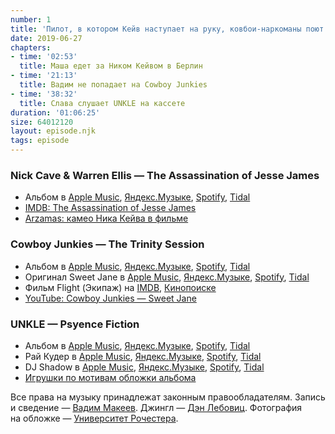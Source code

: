 ```yaml
---
number: 1
title: 'Пилот, в котором Кейв наступает на руку, ковбои-наркоманы поют в церкви и школьники слушают трипхоп на переменах'
date: 2019-06-27
chapters:
- time: '02:53'
  title: Маша едет за Ником Кейвом в Берлин
- time: '21:13'
  title: Вадим не попадает на Cowboy Junkies
- time: '38:32'
  title: Слава слушает UNKLE на кассете
duration: '01:06:25'
size: 64012120
layout: episode.njk
tags: episode
---
```


### Nick Cave & Warren Ellis — The Assassination of Jesse James

- Альбом в
  [Apple Music](https://music.apple.com/album/1143174629),
  [Яндекс.Музыке](https://music.yandex.ru/album/52741),
  [Spotify](https://open.spotify.com/album/6RzRjlvdLSDwkx8bMHyPLs),
  [Tidal](https://tidal.com/browse/album/63883085)
- [IMDB: The Assassination of Jesse James](https://www.imdb.com/title/tt0443680/)
- [Arzamas: камео Ника Кейва в фильме](https://arzamas.academy/micro/kameo/6)

### Cowboy Junkies — The Trinity Session

- Альбом в
  [Apple Music](https://music.apple.com/album/299606787),
  [Яндекс.Музыке](https://music.yandex.ru/album/3959139),
  [Spotify](https://open.spotify.com/album/566tD6a3xWL6MKLWkw8ERz),
  [Tidal](https://tidal.com/browse/album/11354956)
- Оригинал Sweet Jane в
  [Apple Music](https://music.apple.com/album/1050415251?i=1050415253),
  [Яндекс.Музыке](https://music.yandex.ru/album/3041480/track/25721893),
  [Spotify](https://open.spotify.com/track/3cw3Z7mS55gd3NUjh4k0bL),
  [Tidal](https://tidal.com/browse/track/52684896)
- Фильм Flight (Экипаж) на
  [IMDB](https://www.imdb.com/title/tt1907668/),
  [Кинопоиске](https://www.kinopoisk.ru/film/592203/)
- [YouTube: Cowboy Junkies — Sweet Jane](https://youtu.be/Fa9nN3G2CSg)

### UNKLE — Psyence Fiction

- Альбом в
  [Apple Music](https://music.apple.com/album/1440922148),
  [Яндекс.Музыке](https://music.yandex.ru/album/8616),
  [Spotify](https://open.spotify.com/album/6Dxx0vxLQ83LK1PMZezlcY),
  [Tidal](https://tidal.com/browse/album/573666)
- Рай Кудер в
  [Apple Music](https://itunes.apple.com/artist/191009),
  [Яндекс.Музыке](https://music.yandex.ru/artist/43463),
  [Spotify](https://open.spotify.com/artist/1CPwHx5lgVxv0rfcp7UXLx),
  [Tidal](https://tidal.com/browse/artist/15046)
- DJ Shadow в
  [Apple Music](https://music.apple.com/artist/133086),
  [Яндекс.Музыке](https://music.yandex.ru/artist/10799),
  [Spotify](https://open.spotify.com/artist/5CE2IfdYZEQGIDsfiRm8SI),
  [Tidal](https://tidal.com/browse/artist/24965)
- [Игрушки по мотивам обложки альбома](https://thevinylfactory.com/news/unkle-release-limited-edition-action-figures-mount-on-turntable/)

Все права на музыку принадлежат законным правообладателям. Запись и сведение — [Вадим Макеев](https://twitter.com/pepelsbey). Джингл — [Дэн Лебовиц](https://www.youtube.com/channel/UC38A5qHrlc_Zgua7vL4b96w). Фотография на обложке — [Университет Рочестера](https://rochester.edu/).

